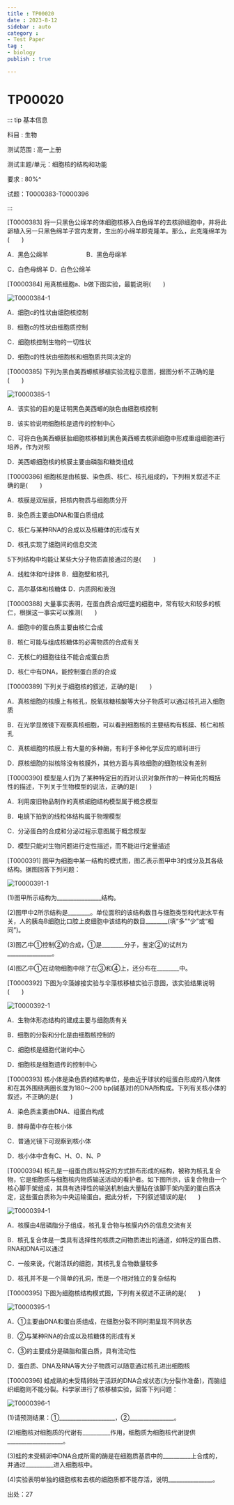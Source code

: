 ```yaml
---
title : TP00020
date : 2023-8-12
sidebar : auto
category : 
- Test Paper
tag : 
- biology
publish : true

---
```

# TP00020

::: tip 基本信息

科目 : 生物

测试范围 : 高一上册

测试主题/单元：细胞核的结构和功能

要求 : 80%^

试题：T0000383-T0000396

::: 


[T0000383] 将一只黑色公绵羊的体细胞核移入白色绵羊的去核卵细胞中，并将此卵植入另一只黑色绵羊子宫内发育，生出的小绵羊即克隆羊。那么，此克隆绵羊为(　　)

A．黑色公绵羊　　　　　　	B．黑色母绵羊

C．白色母绵羊 	D．白色公绵羊



[T0000384] 用真核细胞a、b做下图实验，最能说明(　　)

![T0000384-1](./img/T0000384-1.png)

A．细胞c的性状由细胞核控制

B．细胞c的性状由细胞质控制

C．细胞核控制生物的一切性状

D．细胞c的性状由细胞核和细胞质共同决定的



[T0000385] 下列为黑白美西螈核移植实验流程示意图，据图分析不正确的是(　　)

![T0000385-1](./img/T0000385-1.png)

A．该实验的目的是证明黑色美西螈的肤色由细胞核控制

B．该实验说明细胞核是遗传的控制中心

C．可将白色美西螈胚胎细胞核移植到黑色美西螈去核卵细胞中形成重组细胞进行培养，作为对照

D．美西螈细胞核的核膜主要由磷脂和糖类组成



[T0000386] 细胞核是由核膜、染色质、核仁、核孔组成的，下列相关叙述不正确的是(　　)

A．核膜是双层膜，把核内物质与细胞质分开

B．染色质主要由DNA和蛋白质组成

C．核仁与某种RNA的合成以及核糖体的形成有关

D．核孔实现了细胞间的信息交流



5下列结构中均能让某些大分子物质直接通过的是(　　)

A．线粒体和叶绿体 	B．细胞壁和核孔

C．高尔基体和核糖体 	D．内质网和液泡



[T0000388] 大量事实表明，在蛋白质合成旺盛的细胞中，常有较大和较多的核仁，根据这一事实可以推测(　　)

A．细胞中的蛋白质主要由核仁合成

B．核仁可能与组成核糖体的必需物质的合成有关

C．无核仁的细胞往往不能合成蛋白质

D．核仁中有DNA，能控制蛋白质的合成



[T0000389] 下列关于细胞核的叙述，正确的是(　　)

A．真核细胞的核膜上有核孔，脱氧核糖核酸等大分子物质可以通过核孔进入细胞质

B．在光学显微镜下观察真核细胞，可以看到细胞核的主要结构有核膜、核仁和核孔

C．真核细胞的核膜上有大量的多种酶，有利于多种化学反应的顺利进行

D．原核细胞的拟核除没有核膜外，其他方面与真核细胞的细胞核没有差别



[T0000390] 模型是人们为了某种特定目的而对认识对象所作的一种简化的概括性的描述，下列关于生物模型的说法，正确的是(　　)

A．利用废旧物品制作的真核细胞结构模型属于概念模型

B．电镜下拍到的线粒体结构属于物理模型

C．分泌蛋白的合成和分泌过程示意图属于概念模型

D．模型只能对生物问题进行定性描述，而不能进行定量描述



[T0000391] 图甲为细胞中某一结构的模式图，图乙表示图甲中3的成分及其各级结构。据图回答下列问题：

![T0000391-1](./img/T0000391-1.png)

(1)图甲所示结构为________________结构。

(2)图甲中2所示结构是________。单位面积的该结构数目与细胞类型和代谢水平有关，人的胰岛B细胞比口腔上皮细胞中该结构的数目________(填“多”“少”或“相同”)。

(3)图乙中①控制②的合成，①是________分子，鉴定②的试剂为________________。

(4)图乙中①在动物细胞中除了在③和④上，还分布在________中。


[T0000392] 下图为伞藻嫁接实验与伞藻核移植实验示意图，该实验结果说明(　　)

![T0000392-1](./img/T0000392-1.png)

A．生物体形态结构的建成主要与细胞质有关

B．细胞的分裂和分化是由细胞核控制的

C．细胞核是细胞代谢的中心

D．细胞核是细胞遗传的控制中心

[T0000393] 核小体是染色质的结构单位，是由近乎球状的组蛋白形成的八聚体和在其外围绕两圈长度为180～200 bp(碱基对)的DNA所构成。下列有关核小体的叙述，不正确的是(　　)

A．染色质主要由DNA、组蛋白构成

B．酵母菌中存在核小体

C．普通光镜下可观察到核小体

D．核小体中含有C、H、O、N、P

[T0000394] 核孔是一组蛋白质以特定的方式排布形成的结构，被称为核孔复合物，它是细胞质与细胞核内物质输送活动的看护者。如下图所示，该复合物由一个核心脚手架组成，其具有选择性的输送机制由大量贴在该脚手架内面的蛋白质决定，这些蛋白质称为中央运输蛋白。据此分析，下列叙述错误的是(　　)

![T0000394-1](./img/T0000394-1.png)

A．核膜由4层磷脂分子组成，核孔复合物与核膜内外的信息交流有关

B．核孔复合体是一类具有选择性的核质之间物质进出的通道，如特定的蛋白质、RNA和DNA可以通过

C．一般来说，代谢活跃的细胞，其核孔复合物数量较多

D．核孔并不是一个简单的孔洞，而是一个相对独立的复杂结构

[T0000395] 下图为细胞核结构模式图，下列有关叙述不正确的是(　　)

![T0000395-1](./img/T0000395-1.png)

A．①主要由DNA和蛋白质组成，在细胞分裂不同时期呈现不同状态

B．②与某种RNA的合成以及核糖体的形成有关

C．③的主要成分是磷脂和蛋白质，具有流动性

D．蛋白质、DNA及RNA等大分子物质可以随意通过核孔进出细胞核



[T0000396] 蛙成熟的未受精卵处于活跃的DNA合成状态(为分裂作准备)，而脑组织细胞则不能分裂。科学家进行了核移植实验，回答下列问题：

![T0000396-1](./img/T0000396-1.png)

(1)请预测结果：①____________________，②________________。

(2)细胞核对细胞质的代谢有__________作用，细胞质为细胞核代谢提供____________________。

(3)蛙的未受精卵中DNA合成所需的酶是在细胞质基质中的__________上合成的，并通过__________进入细胞核中。

(4)实验表明单独的细胞核和去核的细胞质都不能存活，说明________________。



出处：27

